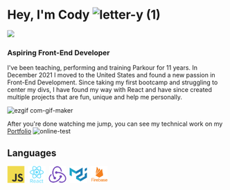 # Hey, I'm Cody ![letter-y (1)](https://user-images.githubusercontent.com/43764448/192039183-0913b7e3-3a85-403d-ab5f-20156191b760.png)

<a href="https://www.linkedin.com/in/cody-marshall94/"><img src="https://img.shields.io/badge/LinkedIn-blue?logo=linkedin&logoColor=white&style=for-the-badge"></img></a>

### Aspiring Front-End Developer

I've been teaching, performing and training Parkour for 11 years. In December 2021 I moved to the United States and found a new passion in Front-End Development.
Since taking my first bootcamp and struggling to center my divs, I have found my way with React and have since created multiple projects that are fun, unique and help me personally.

![ezgif com-gif-maker](https://user-images.githubusercontent.com/43764448/192037443-04e06747-c261-451f-a6a3-12a565bc096e.gif)

After you're done watching me jump, you can see my technical work on my [Portfolio](https://codymarshall.netlify.app/)  ![online-test](https://user-images.githubusercontent.com/43764448/192040985-532aafb0-95f8-454a-9feb-f61b45f3e156.png)

## Languages

<div>
    <img src="https://github.com/devicons/devicon/blob/master/icons/javascript/javascript-original.svg" title="JavaScript" alt="JavaScript" width="40" height="40"/>&nbsp;
  <img src="https://github.com/devicons/devicon/blob/master/icons/react/react-original-wordmark.svg" title="React" alt="React" width="40" height="40"/>&nbsp;
  <img src="https://github.com/devicons/devicon/blob/master/icons/redux/redux-original.svg" title="Redux" alt="Redux " width="40" height="40"/>&nbsp;
    <img src="https://github.com/devicons/devicon/blob/master/icons/materialui/materialui-original.svg" title="Material UI" alt="Material UI" width="40" height="40"/>&nbsp;
  <img src="https://github.com/devicons/devicon/blob/master/icons/firebase/firebase-plain-wordmark.svg" title="Firebase" alt="Firebase" width="40" height="40"/>&nbsp;
</div>

[comment]: <> (Letter y icons created by Vitaly Gorbachev - Flaticon)
